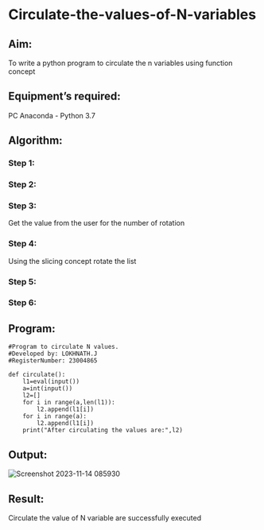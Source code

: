 # Circulate-the-values-of-N-variables
## Aim:
To write a python program to circulate the n variables using function concept
## Equipment’s required:
PC
Anaconda - Python 3.7
## Algorithm: 
### Step 1: 
### Step 2: 
### Step 3: 
Get the value from the user for the number of rotation
### Step 4: 
Using the slicing concept rotate the list

### Step 5: 
### Step 6: 
## Program:
```
#Program to circulate N values.
#Developed by: LOKHNATH.J
#RegisterNumber: 23004865

def circulate():
    l1=eval(input())
    a=int(input())
    l2=[]
    for i in range(a,len(l1)):
        l2.append(l1[i])
    for i in range(a):
        l2.append(l1[i])
    print("After circulating the values are:",l2)
```
## Output:
![Screenshot 2023-11-14 085930](https://github.com/Lokhnath10/Circulate-the-values-of-N-variables/assets/138969918/b3b67fe7-cc12-4b4f-ba8b-5d1e5662e30d)


## Result:
Circulate the value of N variable are successfully executed
